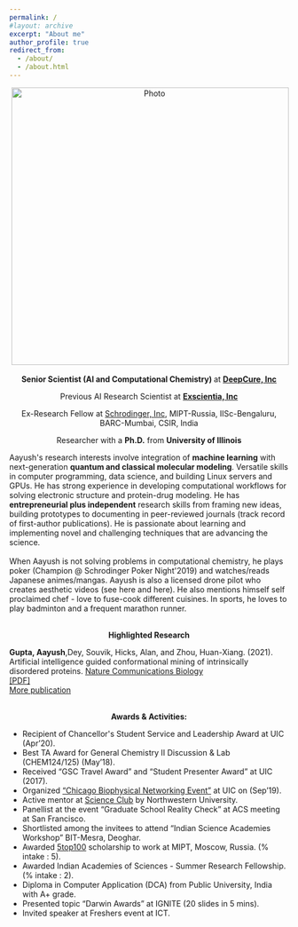 ```yaml
---
permalink: /
#layout: archive
excerpt: "About me"
author_profile: true
redirect_from:
  - /about/
  - /about.html
---
```


<p align="center">
  <img src="https://aaayushg.github.io/images/aayu1.jpeg?raw=true" alt="Photo" style="width: 500px;"/> 
</p>

<p align="center">
  <strong>Senior Scientist (AI and Computational Chemistry) </strong> at <strong><a href="https://www.deepcure.ai/">DeepCure, Inc</a></strong>
</p>

<p align="center">
  Previous AI Research Scientist at <strong><a href="https://www.exscientia.ai/">Exscientia, Inc</a></strong>

<p align="center">
  Ex-Research Fellow at <a href="https://www.schrodinger.com/">Schrodinger, Inc</a>, MIPT-Russia, IISc-Bengaluru, BARC-Mumbai, CSIR, India

<p align="center">
  Researcher with a <strong>Ph.D.</strong> from <strong>University of Illinois</strong>
</p>

Aayush's research interests involve integration of <strong>machine learning</strong> with next-generation <strong>quantum and classical molecular modeling</strong>. Versatile skills in computer programming, data science, and building Linux servers and GPUs. He has strong experience in developing computational workflows for solving electronic structure and protein-drug modeling. He has <strong>entrepreneurial plus independent</strong> research skills from framing new ideas, building prototypes to documenting in peer-reviewed journals (track record of first-author publications). He is passionate about learning and implementing novel and challenging techniques that are advancing the science.<br/>
<br/>
When Aayush is not solving problems in computational chemistry, he plays poker (Champion @ Schrodinger Poker Night'2019) and watches/reads Japanese animes/mangas. Aayush is also a licensed drone pilot who creates aesthetic videos (see here and here). He also mentions himself self proclaimed chef - love to fuse-cook different cuisines. In sports, he loves to play badminton and a frequent marathon runner.<br/>
<br/>

<p align="center">
  <strong>Highlighted Research</strong><br/>
</p>

<strong>Gupta, Aayush</strong>,Dey, Souvik, Hicks, Alan, and Zhou, Huan-Xiang. (2021). Artificial intelligence guided conformational mining of intrinsically disordered proteins. [Nature Communications Biology](https://doi.org/10.1038/s42003-022-03562-y) <br/>
<a href="https://aaayushg.github.io/files/ai_idp.pdf">[PDF]</a><br/>
<a href="https://aaayushg.github.io/publications/">More publication</a><br/>
<br/>

<p align="center">
  <strong>Awards & Activities:</strong><br/>
</p>
  
* Recipient of Chancellor's Student Service and Leadership Award at UIC (Apr’20).<br/>
* Best TA Award for General Chemistry II Discussion & Lab (CHEM124/125) (May’18). <br/>
* Received “GSC Travel Award” and “Student Presenter Award” at UIC (2017). <br/>
* Organized <a href="https://biophysicschicago.webnode.com/">“Chicago Biophysical Networking Event”</a> at UIC on (Sep’19).<br/>
* Active mentor at <a href="https://scienceclub.northwestern.edu/">Science Club</a> by Northwestern University.<br/>
* Panellist at the event “Graduate School Reality Check” at ACS meeting at San Francisco.<br/>
* Shortlisted among the invitees to attend “Indian Science Academies Workshop” BIT-Mesra, Deoghar. <br/>
* Awarded <a href="http://5top100.ru/">5top100</a> scholarship to work at MIPT, Moscow, Russia. (% intake : 5).<br/>
* Awarded Indian Academies of Sciences - Summer Research Fellowship. (% intake : 2).<br/>
* Diploma in Computer Application (DCA) from Public University, India with A+ grade.<br/>
* Presented topic “Darwin Awards” at IGNITE (20 slides in 5 mins).<br/>
* Invited speaker at Freshers event at ICT.<br/>
